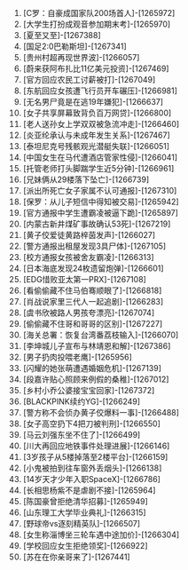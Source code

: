 
1. [C罗：自豪成国家队200场首人]-[1265972]
1. [大学生打扮成观音参加期末考]-[1265970]
1. [夏至又至]-[1267388]
1. [国足2:0巴勒斯坦]-[1267341]
1. [贵州村超再现世界波]-[1266057]
1. [蔚来获阿布扎比11亿美元投资]-[1267469]
1. [官方回应农民工讨薪被打]-[1267049]
1. [东航回应女孩遭飞行员开车碾压]-[1266981]
1. [无名男尸竟是在逃19年嫌犯]-[1266637]
1. [女子共享屏幕致背负百万网贷]-[1266800]
1. [老人送孙女上学双双被急流冲走]-[1266460]
1. [炎亚纶承认与未成年发生关系]-[1267467]
1. [泰坦尼克号残骸观光潜艇失联]-[1266051]
1. [中国女生在马代遭酒店管家性侵]-[1266041]
1. [托管老师打头脚踹学生近5分钟]-[1266961]
1. [兄妹俩从29楼落下坠亡]-[1266739]
1. [派出所死亡女子家属不认可通报]-[1267310]
1. [保罗：从儿子短信中得知被交易]-[1265942]
1. [官方通报中学生遭霸凌被逼下跪]-[1265897]
1. [内蒙古新井煤矿事故确认53死]-[1267219]
1. [黄子佼爱徒黄路梓茵发声]-[1266027]
1. [警方通报出租屋发现3具尸体]-[1267105]
1. [校方通报女孩被舍友霸凌]-[1266313]
1. [日本海底发现24枚遗留炮弹]-[1266601]
1. [EDG惜败亚太第一PRX]-[1267108]
1. [看偷偷藏不住马伯骞顺眼了]-[1266818]
1. [肖战说家里三代人一起追剧]-[1266283]
1. [虞书欣被路人男孩夸漂亮]-[1267074]
1. [偷偷藏不住哥和哥哥的区别]-[1267227]
1. [海关总署：恢复台湾番荔枝输入]-[1266070]
1. [李坤城儿子宣布与林靖恩和解]-[1267386]
1. [男子扔肉投喂老鹰]-[1265956]
1. [闪耀的她张萌遭遇婚姻危机]-[1267139]
1. [段嘉许贴心照顾来例假的桑稚]-[1267012]
1. [乡村小乔公婆接宝宝回家]-[1267372]
1. [BLACKPINK续约YG]-[1266249]
1. [警方称不会侦办黄子佼爆料一事]-[1266488]
1. [女子高空扔下4把刀被判刑]-[1266550]
1. [马云刘强东坐不住了]-[1266499]
1. [川大再回应地铁事件处理进展]-[1266146]
1. [3岁孩子从5楼掉落至2楼平台]-[1266159]
1. [小鬼被拍到往车窗外丢烟头]-[1266138]
1. [14岁天才少年入职SpaceX]-[1266786]
1. [长相思杨紫不是虐剧不接]-[1265964]
1. [陈国豪曾拒绝清华招募]-[1265949]
1. [山东理工大学毕业典礼]-[1266315]
1. [野球帝vs逐刻精英队]-[1266507]
1. [女生称淄博坐三轮车遇中途加价]-[1266304]
1. [学校回应女生拒绝领奖]-[1266922]
1. [苏在在你亲哥来了]-[1267441]